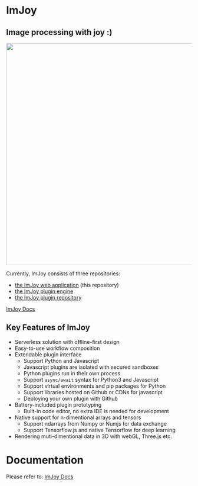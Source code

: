 # ImJoy
## Image processing with joy :)

<img src="https://github.com/oeway/ImJoy/raw/master/docs/docs/asserts/imjoy-screenshot.png" width="600px"></img>

Currently, ImJoy consists of three repositories:
 * [the ImJoy web application](https://github.com/oeway/ImJoy/) (this repository)
 * [the ImJoy plugin engine](https://github.com/oeway/ImJoy-Python)
 * [the ImJoy plugin repository](https://github.com/oeway/ImJoy-Plugins)

[ImJoy Docs](https://imjoy.io/docs/index.html#/overview)

## Key Features of ImJoy
 * Serverless solution with offline-first design
 * Easy-to-use workflow composition
 * Extendable plugin interface
   - Support Python and Javascript
   - Javascript plugins are isolated with secured sandboxes
   - Python plugins run in their own process
   - Support `async/await` syntax for Python3 and Javascript
   - Support virtual environments and pip packages for Python
   - Support libraries hosted on Github or CDNs for javascript
   - Deploying your own plugin with Github
 * Battery-included plugin prototyping
   - Built-in code editor, no extra IDE is needed for development
 * Native support for n-dimentional arrays and tensors
   - Support ndarrays from Numpy or Numjs for data exchange
   - Support Tensorflow.js and native Tensorflow for deep learning
 * Rendering muti-dimentional data in 3D with webGL, Three.js etc.

# Documentation

Please refer to: [ImJoy Docs](https://imjoy.io/docs/index.html#/overview)
